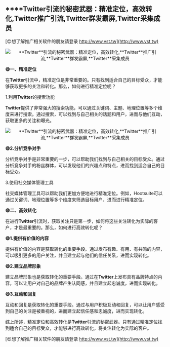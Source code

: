 ## ****Twitter**引流的秘密武器：精准定位，高效转化,**Twitter**推广引流,**Twitter**群发霸屏,**Twitter**采集成员**

[😍想了解推广相关软件的朋友请登录 http://www.vst.tw](http://www.vst.tw)

 <center><img src="https://vst.tw/MP4/tuiguang/png/3.png" alt="**Twitter**引流的秘密武器：精准定位，高效转化,**Twitter**推广引流,**Twitter**群发霸屏,**Twitter**采集成员"></center>

**😄一、精准定位**

在**Twitter**引流中，精准定位是非常重要的。只有找到适合自己的目标受众，才能够获取更多的关注和转化。那么，如何进行精准定位呢？

1.利用**Twitter**的搜索功能

**Twitter**提供了非常强大的搜索功能，可以通过关键词、主题、地理位置等多个维度来进行搜索。通过搜索，可以找到与自己相关的话题和用户，进而与他们互动，获取更多的关注和曝光。

 <center><img src="https://vst.tw/MP4/tuiguang/png/6.png" alt="**Twitter**引流的秘密武器：精准定位，高效转化,**Twitter**推广引流,**Twitter**群发霸屏,**Twitter**采集成员"></center>

**😄2.分析竞争对手**

分析竞争对手是非常重要的一步，可以帮助我们找到与自己相关的目标受众。通过分析竞争对手的粉丝群体，可以发现他们的兴趣点和特点，进而找到适合自己的目标受众。

3.使用社交媒体管理工具

社交媒体管理工具可以帮助我们更加方便地进行精准定位。例如，Hootsuite可以通过关键词、地理位置等多个维度来筛选目标用户，进而进行精准定位。

**😄二、高效转化**

在进行**Twitter**引流时，获取关注只是第一步，如何将这些关注转化为实际的客户，才是最重要的。那么，如何进行高效转化呢？

**😄1.提供有价值的内容**

提供有价值的内容是获取转化的重要手段。通过发布有趣、有用、有共鸣的内容，可以吸引更多的用户关注，并且建立起与他们的信任关系，进而实现转化。

**😄2.建立品牌形象**

建立品牌形象也是获取转化的重要手段。通过在**Twitter**上发布具有品牌特点的内容，可以让用户对自己的品牌产生认同感，并且建立起忠诚度，进而实现转化。

**😄3.互动和回复**

互动和回复是获取转化的重要手段。通过与用户积极互动和回复，可以让用户感受到自己的关注是被重视的，进而建立起信任感和忠诚度，进而实现转化。

综上所述，精准定位和高效转化是**Twitter**引流的秘密武器。只有通过精准定位找到适合自己的目标受众，才能够进行高效转化，将关注转化为实际的客户。

[😍想了解推广相关软件的朋友请登录 http://www.vst.tw](http://www.vst.tw)



